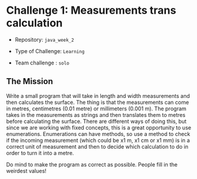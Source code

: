 # Challenge 1: Measurements trans calculation

- Repository: `java_week_2`

- Type of Challenge: `Learning`

- Team challenge : `solo`

  

## The Mission

Write a small program that will take in length and width measurements and then calculates the surface. The thing is
that the measurements can come in metres, centimetres (0.01 metre) or millimeters (0.001 m). The program takes
in the measurements as strings and then translates them to metres before calculating the surface. There 
are different ways of doing this, but  since we are working with fixed concepts, this is a great opportunity
to use enumerations. Enumerations can have methods, so use a method to check if the incoming measurement (which could
be x1 m, x1 cm or x1 mm) is in a correct unit of measurement and then to decide which calculation to do
in order to turn it into a metre.

Do mind to make the program as correct as possible. People fill in the weirdest values!

